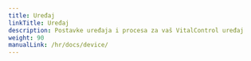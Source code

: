 ```yaml
---
title: Uređaj
linkTitle: Uređaj
description: Postavke uređaja i procesa za vaš VitalControl uređaj
weight: 90
manualLink: /hr/docs/device/
---
```

<script>
  window.location.href = "/hr/docs/device/";
</script>
